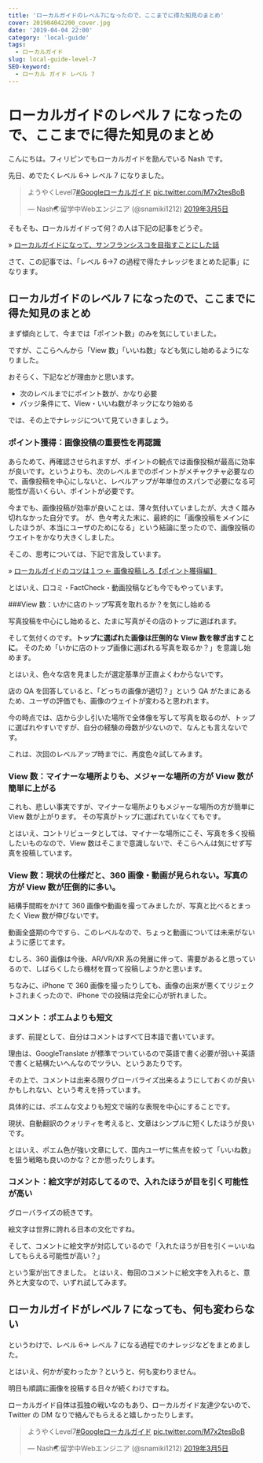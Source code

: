 ```yaml
---
title: 'ローカルガイドのレベル7になったので、ここまでに得た知見のまとめ'
cover: 201904042200_cover.jpg
date: '2019-04-04 22:00'
category: 'local-guide'
tags:
  - ローカルガイド
slug: local-guide-level-7
SEO-keyword:
  - ローカル ガイド レベル 7
---
```


# ローカルガイドのレベル 7 になったので、ここまでに得た知見のまとめ

こんにちは。フィリピンでもローカルガイドを励んでいる Nash です。

先日、めでたくレベル 6→ レベル 7 になりました。

<blockquote class="twitter-tweet" data-lang="ja"><p lang="ja" dir="ltr">ようやくLevel7<a href="https://twitter.com/hashtag/Google%E3%83%AD%E3%83%BC%E3%82%AB%E3%83%AB%E3%82%AC%E3%82%A4%E3%83%89?src=hash&amp;ref_src=twsrc%5Etfw">#Googleローカルガイド</a> <a href="https://t.co/M7x2tesBoB">pic.twitter.com/M7x2tesBoB</a></p>&mdash; Nash🌏留学中Webエンジニア (@snamiki1212) <a href="https://twitter.com/snamiki1212/status/1102914160483057664?ref_src=twsrc%5Etfw">2019年3月5日</a></blockquote>
<script async src="https://platform.twitter.com/widgets.js" charset="utf-8"></script>

そもそも、ローカルガイドって何？の人は下記の記事をどうぞ。

» [ローカルガイドになって、サンフランシスコを目指すことにした話](./investigate-local-guide)

さて、この記事では、「レベル 6→7 の過程で得たナレッジをまとめた記事」になります。

## ローカルガイドのレベル 7 になったので、ここまでに得た知見のまとめ

まず傾向として、今までは「ポイント数」のみを気にしていました。

ですが、ここらへんから「View 数」「いいね数」なども気にし始めるようになりました。

おそらく、下記などが理由かと思います。

- 次のレベルまでにポイント数が、かなり必要
- バッジ条件にて、View・いいね数がネックになり始める

では、その上でナレッジについて見ていきましょう。

### ポイント獲得：画像投稿の重要性を再認識

あらためて、再確認させられますが、ポイントの観点では画像投稿が最高に効率が良いです。というよりも、次のレベルまでのポイントがメチャクチャ必要なので、画像投稿を中心にしないと、レベルアップが年単位のスパンで必要になる可能性が高いくらい、ポイントが必要です。

今までも、画像投稿が効率が良いことは、薄々気付いていましたが、大きく踏み切れなかった自分です。
が、色々考えた末に、最終的に「画像投稿をメインにしたほうが、本当にユーザのためになる」という結論に至ったので、画像投稿のウエイトをかなり大きくしました。

そこの、思考については、下記で言及しています。

» [ローカルガイドのコツは１つ ← 画像投稿しろ【ポイント獲得編】](./local-guide-point-tips)

とはいえ、口コミ・FactCheck・動画投稿なども今でもやっています。

###View 数：いかに店のトップ写真を取れるか？を気にし始める

写真投稿を中心にし始めると、たまに写真がその店のトップに選ばれます。

そして気付くのです。<b>トップに選ばれた画像は圧倒的な View 数を稼ぎ出すことに</b>。
そのため「いかに店のトップ画像に選ばれる写真を取るか？」を意識し始めます。

とはいえ、色々な店を見ましたが選定基準が正直よくわからないです。

店の QA を回答していると、「どっちの画像が適切？」という QA がたまにあるため、ユーザの評価でも、画像のウェイトが変わると思われます。

今の時点では、店から少し引いた場所で全体像を写して写真を取るのが、トップに選ばれやすいですが、自分の経験の母数が少ないので、なんとも言えないです。

これは、次回のレベルアップ時までに、再度色々試してみます。

### View 数：マイナーな場所よりも、メジャーな場所の方が View 数が簡単に上がる

これも、悲しい事実ですが、マイナーな場所よりもメジャーな場所の方が簡単に View 数が上がります。
その写真がトップに選ばれていなくてもです。

とはいえ、コントリビュータとしては、マイナーな場所にこそ、写真を多く投稿したいものなので、View 数はそこまで意識しないで、そこらへんは気にせず写真を投稿しています。

### View 数：現状の仕様だと、360 画像・動画が見られない。写真の方が View 数が圧倒的に多い。

結構手間暇をかけて 360 画像や動画を撮ってみましたが、写真と比べるとまったく View 数が伸びないです。

動画全盛期の今ですら、このレベルなので、ちょっと動画については未来がないように感じてます。

むしろ、360 画像は今後、AR/VR/XR 系の発展に伴って、需要があると思っているので、しばらくしたら機材を買って投稿しようかと思います。

ちなみに、iPhone で 360 画像を撮ったりしても、画像の出来が悪くてリジェクトされまくったので、iPhone での投稿は完全に心が折れました。

### コメント：ポエムよりも短文

まず、前提として、自分はコメントはすべて日本語で書いています。

理由は、GoogleTranslate が標準でついているので英語で書く必要が弱い＋英語で書くと結構たいへんなのでツラい、というあたりです。

その上で、コメントは出来る限りグローバライズ出来るようにしておくのが良いかもしれない、という考えを持っています。

具体的には、ポエムな文よりも短文で端的な表現を中心にすることです。

現状、自動翻訳のクォリティを考えると、文章はシンプルに短くしたほうが良いです。

とはいえ、ポエム色が強い文章にして、国内ユーザに焦点を絞って「いいね数」を狙う戦略も良いのかな？とか思ったりします。

### コメント：絵文字が対応してるので、入れたほうが目を引く可能性が高い

グローバライズの続きです。

絵文字は世界に誇れる日本の文化ですね。

そして、コメントに絵文字が対応しているので「入れたほうが目を引く＝いいねしてもらえる可能性が高い？」

という案が出てきました。
とはいえ、毎回のコメントに絵文字を入れると、意外と大変なので、いずれ試してみます。

## ローカルガイドがレベル 7 になっても、何も変わらない

というわけで、レベル 6→ レベル 7 になる過程でのナレッジなどをまとめました。

とはいえ、何かが変わったか？というと、何も変わりません。

明日も順調に画像を投稿する日々が続くわけですね。

ローカルガイド自体は孤独の戦いなのもあり、ローカルガイド友達少ないので、Twitter の DM なりで絡んでもらえると嬉しかったりします。

<blockquote class="twitter-tweet" data-lang="ja"><p lang="ja" dir="ltr">ようやくLevel7<a href="https://twitter.com/hashtag/Google%E3%83%AD%E3%83%BC%E3%82%AB%E3%83%AB%E3%82%AC%E3%82%A4%E3%83%89?src=hash&amp;ref_src=twsrc%5Etfw">#Googleローカルガイド</a> <a href="https://t.co/M7x2tesBoB">pic.twitter.com/M7x2tesBoB</a></p>&mdash; Nash🌏留学中Webエンジニア (@snamiki1212) <a href="https://twitter.com/snamiki1212/status/1102914160483057664?ref_src=twsrc%5Etfw">2019年3月5日</a></blockquote>
<script async src="https://platform.twitter.com/widgets.js" charset="utf-8"></script>
